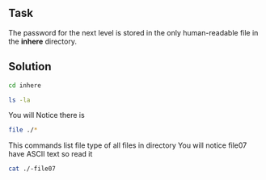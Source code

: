 ## Task

The password for the next level is stored in the only human-readable file in the **inhere** directory.

## Solution 

```sh
cd inhere
```

```sh
ls -la
```

You will Notice there is 
```sh
file ./*
```
This commands list file type of all files in directory
You will notice file07 have ASCII text so read it 

```sh
cat ./-file07
```

